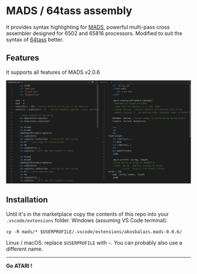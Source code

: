 # MADS / 64tass assembly

It provides syntax highlighting for [MADS](http://mads.atari8.info/), powerful multi-pass cross assembler designed for 6502 and 65816 processors. Modified to suit the syntax of [64tass](http://tass64.sourceforge.net/) better.

## Features

It supports all features of MADS v2.0.6

![Example](images/example.png)

## Installation

Until it's in the marketplace copy the contents of this repo into your `.vscode/extensions` folder. Windows (assuming VS Code terminal):

```
cp -R mads/* $USERPROFILE/.vscode/extensions/akosbalazs.mads-0.0.6/
```

Linux / macOS: replace `$USERPROFILE` with `~`. You can probably also use a different name.

-----------------------------------------------------------------------------------------------------------
**Go ATARI !**
